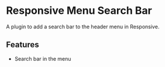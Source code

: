 # Responsive Menu Search Bar

A plugin to add a search bar to the header menu in Responsive.

## Features

* Search bar in the menu